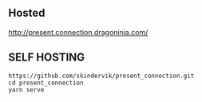 ## Hosted

http://present.connection.dragoninja.com/

## SELF HOSTING

    https://github.com/skindervik/present_connection.git
    cd present_connection
    yarn serve
